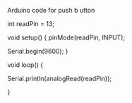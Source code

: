 Arduino code for push b utton


int readPin = 13;

void setup()
{
  pinMode(readPin, INPUT);
  
  Serial.begin(9600);
}

void loop()
{
  
  
  Serial.println(analogRead(readPin));
   
}

